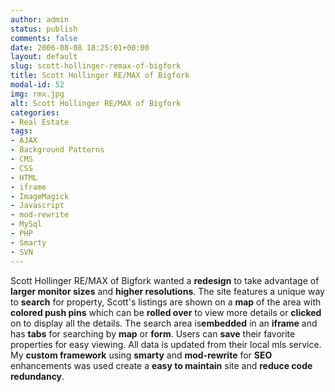 ```yaml
---
author: admin
status: publish
comments: false
date: 2006-08-08 18:25:01+00:00
layout: default
slug: scott-hollinger-remax-of-bigfork
title: Scott Hollinger RE/MAX of Bigfork
modal-id: 52
img: rmx.jpg
alt: Scott Hollinger RE/MAX of Bigfork
categories:
- Real Estate
tags:
- AJAX
- Background Patterns
- CMS
- CSS
- HTML
- iframe
- ImageMagick
- Javascript
- mod-rewrite
- MySql
- PHP
- Smarty
- SVN
---
```

Scott Hollinger RE/MAX of Bigfork wanted a **redesign** to take advantage of **larger monitor sizes** and **higher resolutions**. The site features a unique way to **search** for property, Scott's listings are shown on a **map** of the area with **colored push pins** which can be **rolled over** to view more details or **clicked** on to display all the details. The search area is**embedded** in an **iframe** and has **tabs** for searching by **map** or **form**. Users can **save** their favorite properties for easy viewing. All data is updated from their local mls service. My **custom framework** using **smarty** and **mod-rewrite** for **SEO** enhancements was used create a **easy to maintain** site and **reduce code redundancy**.
